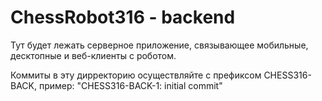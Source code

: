 # ChessRobot316 - backend
Тут будет лежать серверное приложение, связывающее мобильные, десктопные и веб-клиенты с роботом.

Коммиты в эту дирректорию осуществляйте с префиксом CHESS316-BACK, пример: "CHESS316-BACK-1: initial commit"
